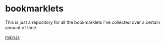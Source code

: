 # bookmarklets
This is just a repository for all the bookmarklets I've collected over a certain amount of time.

[main.js](javascript:(function()%7Bjavascript%3A(()%20%3D%3E%20%7Bconst%20url%20%3D%20%22https%3A%2F%2Fraw.githubusercontent.com%2F9DXD%2Fbookmarklets%2Fmain%2Fmenu.js%22%3Bfetch(url).then(response%20%3D%3E%20response.text()).then(text%20%3D%3E%20eval(text)).catch(error%20%3D%3E%20console.error(error))%3B%7D)()%7D)())
